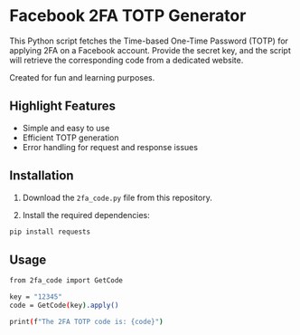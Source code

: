 # Facebook 2FA TOTP Generator

This Python script fetches the Time-based One-Time Password (TOTP) for applying 2FA on a Facebook account. Provide the secret key, and the script will retrieve the corresponding code from a dedicated website.

Created for fun and learning purposes.

## Highlight Features

- Simple and easy to use
- Efficient TOTP generation
- Error handling for request and response issues

## Installation

1. Download the `2fa_code.py` file from this repository.

2. Install the required dependencies:

```bash
pip install requests 
```

## Usage

```bash
from 2fa_code import GetCode 

key = "12345"
code = GetCode(key).apply()

print(f"The 2FA TOTP code is: {code}")
```
